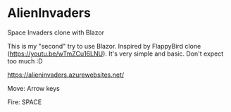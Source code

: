 # AlienInvaders
Space Invaders clone with Blazor

This is my "second" try to use Blazor. Inspired by FlappyBird clone (https://youtu.be/wTmZCu16LNU).
It's very simple and basic. Don't expect too much :D

https://alieninvaders.azurewebsites.net/

Move: Arrow keys

Fire: SPACE
